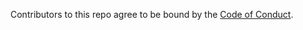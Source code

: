 Contributors to this repo agree to be bound by the [Code of Conduct](https://elementary.io/code-of-conduct).
